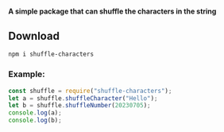 #### A simple package that can shuffle the characters in the string
## Download
```npm i shuffle-characters```
### Example:
```JavaScript
const shuffle = require("shuffle-characters");
let a = shuffle.shuffleCharacter("Hello");
let b = shuffle.shuffleNumber(20230705);
console.log(a);
console.log(b);
```
